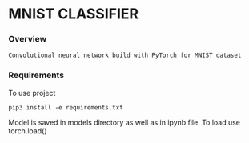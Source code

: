 # MNIST CLASSIFIER

### Overview
    Convolutional neural network build with PyTorch for MNIST dataset
### Requirements
To use project

```shell
pip3 install -e requirements.txt
```
Model is saved in models directory as well as in ipynb file. To load use torch.load()
